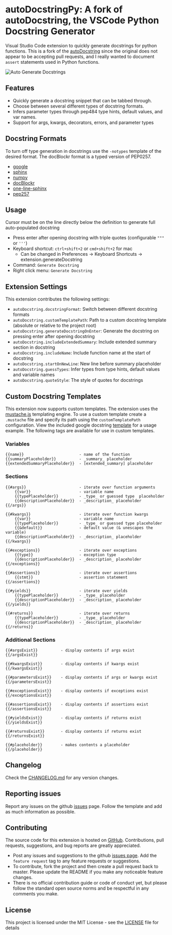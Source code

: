 # autoDocstringPy: A fork of autoDocstring, the VSCode Python Docstring Generator

Visual Studio Code extension to quickly generate docstrings for python functions.
This is a fork of the [autoDocstring](https://github.com/NilsJPWerner/autoDocstring) since the original does not appear to be accepting
pull requests, and I really wanted to document `assert` statements used in Python functions.


![Auto Generate Docstrings](images/demo.gif)

## Features

-   Quickly generate a docstring snippet that can be tabbed through.
-   Choose between several different types of docstring formats.
-   Infers parameter types through pep484 type hints, default values, and var names.
-   Support for args, kwargs, decorators, errors, and parameter types

## Docstring Formats

To turn off type generation in docstrings use the `-notypes` template of the desired format. The docBlockr format is a typed version of PEP0257.

-   [google](docs/google.md)
-   [sphinx](docs/sphinx.md)
-   [numpy](docs/numpy.md)
-   [docBlockr](docs/docblockr.md)
-   [one-line-sphinx](docs/one-line-sphinx.md)
-   [pep257](docs/pep257.md)

## Usage

Cursor must be on the line directly below the definition to generate full auto-populated docstring

-   Press enter after opening docstring with triple quotes (configurable `"""` or `'''`)
-   Keyboard shortcut: `ctrl+shift+2` or `cmd+shift+2` for mac
    -   Can be changed in Preferences -> Keyboard Shortcuts -> extension.generateDocstring
-   Command: `Generate Docstring`
-   Right click menu: `Generate Docstring`

## Extension Settings

This extension contributes the following settings:

-   `autoDocstring.docstringFormat`: Switch between different docstring formats
-   `autoDocstring.customTemplatePath`: Path to a custom docstring template (absolute or relative to the project root)
-   `autoDocstring.generateDocstringOnEnter`: Generate the docstring on pressing enter after opening docstring
-   `autoDocstring.includeExtendedSummary`: Include extended summary section in docstring
-   `autoDocstring.includeName`: Include function name at the start of docstring
-   `autoDocstring.startOnNewLine`: New line before summary placeholder
-   `autoDocstring.guessTypes`: Infer types from type hints, default values and variable names
-   `autoDocstring.quoteStyle`: The style of quotes for docstrings

## Custom Docstring Templates

This extension now supports custom templates. The extension uses the [mustache.js](https://github.com/janl/mustache.js/) templating engine. To use a custom template create a `.mustache` file and specify its path using the `customTemplatePath` configuration. View the included google docstring [template](src/docstring/templates/google.mustache) for a usage example. The following tags are available for use in custom templates.

### Variables

```
{{name}}                        - name of the function
{{summaryPlaceholder}}          - _summary_ placeholder
{{extendedSummaryPlaceholder}}  - [extended_summary] placeholder
```

### Sections

```
{{#args}}                       - iterate over function arguments
    {{var}}                     - variable name
    {{typePlaceholder}}         - _type_ or guessed type  placeholder
    {{descriptionPlaceholder}}  - _description_ placeholder
{{/args}}

{{#kwargs}}                     - iterate over function kwargs
    {{var}}                     - variable name
    {{typePlaceholder}}         - _type_ or guessed type placeholder
    {{&default}}                - default value (& unescapes the variable)
    {{descriptionPlaceholder}}  - _description_ placeholder
{{/kwargs}}

{{#exceptions}}                 - iterate over exceptions
    {{type}}                    - exception type
    {{descriptionPlaceholder}}  - _description_ placeholder
{{/exceptions}}

{{#assertions}}                 - iterate over assertions
    {{stmt}}                    - assertion statement
{{/assertions}}

{{#yields}}                     - iterate over yields
    {{typePlaceholder}}         - _type_ placeholder
    {{descriptionPlaceholder}}  - _description_ placeholder
{{/yields}}

{{#returns}}                    - iterate over returns
    {{typePlaceholder}}         - _type_ placeholder
    {{descriptionPlaceholder}}  - _description_ placeholder
{{/returns}}
```

### Additional Sections

```
{{#argsExist}}          - display contents if args exist
{{/argsExist}}

{{#kwargsExist}}        - display contents if kwargs exist
{{/kwargsExist}}

{{#parametersExist}}    - display contents if args or kwargs exist
{{/parametersExist}}

{{#exceptionsExist}}    - display contents if exceptions exist
{{/exceptionsExist}}

{{#assertionsExist}}    - display contents if assertions exist
{{/assertionsExist}}

{{#yieldsExist}}        - display contents if returns exist
{{/yieldsExist}}

{{#returnsExist}}       - display contents if returns exist
{{/returnsExist}}

{{#placeholder}}        - makes contents a placeholder
{{/placeholder}}
```

## Changelog

Check the [CHANGELOG.md](CHANGELOG.md) for any version changes.

## Reporting issues

Report any issues on the github [issues](https://github.com/sunipkm/autoDocstring/issues) page. Follow the template and add as much information as possible.

## Contributing

The source code for this extension is hosted on [GitHub](https://github.com/sunipkm/autoDocstringPy). Contributions, pull requests, suggestions, and bug reports are greatly appreciated.

-   Post any issues and suggestions to the github [issues page](https://github.com/sunipkm/autoDocstring/issues). Add the `feature request` tag to any feature requests or suggestions.
-   To contribute, fork the project and then create a pull request back to master. Please update the README if you make any noticeable feature changes.
-   There is no official contribution guide or code of conduct yet, but please follow the standard open source norms and be respectful in any comments you make.

## License

This project is licensed under the MIT License - see the [LICENSE](LICENSE) file for details
